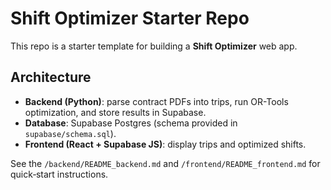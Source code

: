 # Shift Optimizer Starter Repo

This repo is a starter template for building a **Shift Optimizer** web app.

## Architecture
- **Backend (Python)**: parse contract PDFs into trips, run OR-Tools optimization, and store results in Supabase.
- **Database**: Supabase Postgres (schema provided in `supabase/schema.sql`).
- **Frontend (React + Supabase JS)**: display trips and optimized shifts.

See the `/backend/README_backend.md` and `/frontend/README_frontend.md` for quick‑start instructions.
